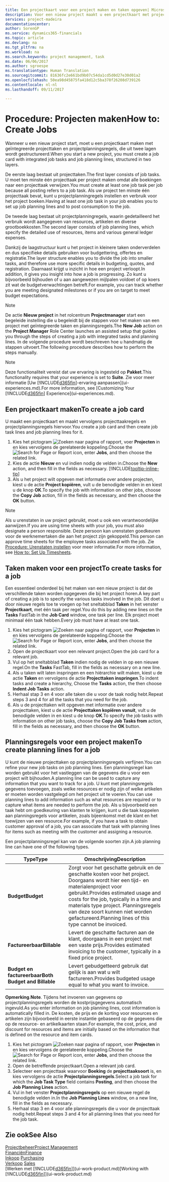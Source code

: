 ```yaml
---
title: Een projectkaart voor een project maken en taken opgeven| Microsoft Docs'
description: Voor een nieuw project maakt u een projectkaart met projecttaken en planningsregels om u te helpen voortgang en budgetten te beheren.
services: project-madeira
documentationcenter: 
author: SorenGP
ms.service: dynamics365-financials
ms.topic: article
ms.devlang: na
ms.tgt_pltfrm: na
ms.workload: na
ms.search.keywords: project management, task
ms.date: 06/06/2017
ms.author: sgroespe
ms.translationtype: Human Translation
ms.sourcegitcommit: 81636fc2e661bd9b07c54da1cd5d0d27e30d01a2
ms.openlocfilehash: 50ea98d45875fa418d12c5ba378f26208d739126
ms.contentlocale: nl-nl
ms.lasthandoff: 09/11/2017

---
```

# <a name="how-to-create-jobs"></a><span data-ttu-id="54646-103">Procedure: Projecten maken</span><span class="sxs-lookup"><span data-stu-id="54646-103">How to: Create Jobs</span></span>
<span data-ttu-id="54646-104">Wanneer u een nieuw project start, moet u een projectkaart maken met geïntegreerde projecttaken en projectplanningsregels, die uit twee lagen wordt gestructureerd.</span><span class="sxs-lookup"><span data-stu-id="54646-104">When you start a new project, you must create a job card with integrated job tasks and job planning lines, structured in two layers.</span></span>  

<span data-ttu-id="54646-105">De eerste laag bestaat uit projecttaken.</span><span class="sxs-lookup"><span data-stu-id="54646-105">The first layer consists of job tasks.</span></span> <span data-ttu-id="54646-106">U moet ten minste één projecttaak per project maken omdat alle boekingen naar een projecttaak verwijzen.</span><span class="sxs-lookup"><span data-stu-id="54646-106">You must create at least one job task per job because all posting refers to a job task.</span></span> <span data-ttu-id="54646-107">Als uw project ten minste één projecttaak bevat, kunt u projectplanningregels instellen en verbruik voor het project boeken.</span><span class="sxs-lookup"><span data-stu-id="54646-107">Having at least one job task in your job enables you to set up job planning lines and to post consumption to the job.</span></span>

<span data-ttu-id="54646-108">De tweede laag bestaat uit projectplanningregels, waarin gedetailleerd het verbruik wordt aangegeven van resources, artikelen en diverse grootboekkosten.</span><span class="sxs-lookup"><span data-stu-id="54646-108">The second layer consists of job planning lines, which specify the detailed use of resources, items and various general ledger expenses.</span></span>

<span data-ttu-id="54646-109">Dankzij de laagstructuur kunt u het project in kleinere taken onderverdelen en dus specifieke details gebruiken voor budgettering, offertes en registratie.</span><span class="sxs-lookup"><span data-stu-id="54646-109">The layer structure enables you to divide the job into smaller tasks, and therefore use more specific details in budgeting, quotes, and registration.</span></span> <span data-ttu-id="54646-110">Daarnaast krijgt u inzicht in hoe een project verloopt.</span><span class="sxs-lookup"><span data-stu-id="54646-110">In addition, it gives you insight into how a job is progressing.</span></span> <span data-ttu-id="54646-111">Zo kunt u bijvoorbeeld bijhouden of u aan aangewezen mijlpalen voldoet of op koers zit wat de budgetverwachtingen betreft.</span><span class="sxs-lookup"><span data-stu-id="54646-111">For example, you can track whether you are meeting designated milestones or if you are on target to meet budget expectations.</span></span>

> [!NOTE]  
>   <span data-ttu-id="54646-112">De actie **Nieuw project** in het rolcentrum **Projectmanager** start een begeleide instelling die u begeleidt bij de stappen voor het maken van een project met geïntegreerde taken en planningsregels.</span><span class="sxs-lookup"><span data-stu-id="54646-112">The **New Job** action on the **Project Manager** Role Center launches an assisted setup that guides you through the steps of creating a job with integrated tasks and planning lines.</span></span> <span data-ttu-id="54646-113">In de volgende procedure wordt beschreven hoe u handmatig de stappen uitvoert.</span><span class="sxs-lookup"><span data-stu-id="54646-113">The following procedure describes how to perform the steps manually.</span></span>

> [!NOTE]  
>   <span data-ttu-id="54646-114">Deze functionaliteit vereist dat uw ervaring is ingesteld op **Pakket**.</span><span class="sxs-lookup"><span data-stu-id="54646-114">This functionality requires that your experience is set to **Suite**.</span></span> <span data-ttu-id="54646-115">Zie voor meer informatie [Uw [!INCLUDE[d365fin](includes/d365fin_md.md)]-ervaring aanpassen](ui-experiences.md).</span><span class="sxs-lookup"><span data-stu-id="54646-115">For more information, see [Customizing Your [!INCLUDE[d365fin](includes/d365fin_md.md)] Experience](ui-experiences.md).</span></span>

## <a name="to-create-a-job-card"></a><span data-ttu-id="54646-116">Een projectkaart maken</span><span class="sxs-lookup"><span data-stu-id="54646-116">To create a job card</span></span>
<span data-ttu-id="54646-117">U maakt een projectkaart en maakt vervolgens projecttaakregels en projectplanningsregels hiervoor.</span><span class="sxs-lookup"><span data-stu-id="54646-117">You create a job card and then create job task lines and job planning lines for it.</span></span>

1. <span data-ttu-id="54646-118">Kies het pictogram ![Zoeken naar pagina of rapport](media/ui-search/search_small.png "pictogram Zoeken naar pagina of rapport"), voer **Projecten** in en kies vervolgens de gerelateerde koppeling.</span><span class="sxs-lookup"><span data-stu-id="54646-118">Choose the ![Search for Page or Report](media/ui-search/search_small.png "Search for Page or Report icon") icon, enter **Jobs**, and then choose the related link.</span></span>  
2. <span data-ttu-id="54646-119">Kies de actie **Nieuw** en vul indien nodig de velden in.</span><span class="sxs-lookup"><span data-stu-id="54646-119">Choose the **New** action, and then fill in the fields as necessary.</span></span> [!INCLUDE[tooltip-inline-tip](includes/tooltip-inline-tip_md.md)]
3. <span data-ttu-id="54646-120">Als u het project wilt opgeven met informatie over andere projecten, kiest u de actie **Project kopiëren**, vult u de benodigde velden in en kiest u de knop **OK**.</span><span class="sxs-lookup"><span data-stu-id="54646-120">To specify the job with information on other jobs, choose the **Copy Job** action, fill in the fields as necessary, and then choose the **OK** button.</span></span>

> [!NOTE]  
>   <span data-ttu-id="54646-121">Als u urenstaten in uw project gebruikt, moet u ook een verantwoordelijke aanwijzen.</span><span class="sxs-lookup"><span data-stu-id="54646-121">If you are using time sheets with your job, you must also designate a person responsible.</span></span> <span data-ttu-id="54646-122">Deze persoon kan urenstaten goedkeuren voor de werknemertaken die aan het project zijn gekoppeld.</span><span class="sxs-lookup"><span data-stu-id="54646-122">This person can approve time sheets for the employee tasks associated with the job.</span></span> <span data-ttu-id="54646-123">Zie [Procedure: Urenstaten instellen](projects-how-setup-time-sheets.md) voor meer informatie.</span><span class="sxs-lookup"><span data-stu-id="54646-123">For more information, see [How to: Set Up Timesheets](projects-how-setup-time-sheets.md).</span></span>

## <a name="to-create-tasks-for-a-job"></a><span data-ttu-id="54646-124">Taken maken voor een project</span><span class="sxs-lookup"><span data-stu-id="54646-124">To create tasks for a job</span></span>
<span data-ttu-id="54646-125">Een essentieel onderdeel bij het maken van een nieuw project is dat de verschillende taken worden opgegeven die bij het project horen.</span><span class="sxs-lookup"><span data-stu-id="54646-125">A key part of creating a job is to specify the various tasks involved in the job.</span></span> <span data-ttu-id="54646-126">Dit doet u door nieuwe regels toe te voegen op het sneltabblad **Taken** in het venster **Projectkaart**, met één taak per regel.</span><span class="sxs-lookup"><span data-stu-id="54646-126">You do this by adding new lines on the **Tasks** FastTab in the **Job Card** window, one task per line.</span></span> <span data-ttu-id="54646-127">Elk project moet minimaal één taak hebben.</span><span class="sxs-lookup"><span data-stu-id="54646-127">Every job must have at least one task.</span></span>

1. <span data-ttu-id="54646-128">Kies het pictogram ![Zoeken naar pagina of rapport](media/ui-search/search_small.png "pictogram Zoeken naar pagina of rapport"), voer **Projecten** in en kies vervolgens de gerelateerde koppeling.</span><span class="sxs-lookup"><span data-stu-id="54646-128">Choose the ![Search for Page or Report](media/ui-search/search_small.png "Search for Page or Report icon") icon, enter **Jobs**, and then choose the related link.</span></span>
2. <span data-ttu-id="54646-129">Open de projectkaart voor een relevant project.</span><span class="sxs-lookup"><span data-stu-id="54646-129">Open the job card for a relevant job.</span></span>
3. <span data-ttu-id="54646-130">Vul op het sneltabblad **Taken** indien nodig de velden in op een nieuwe regel.</span><span class="sxs-lookup"><span data-stu-id="54646-130">On the **Tasks** FastTab, fill in the fields as necessary on a new line.</span></span>
4. <span data-ttu-id="54646-131">Als u taken wilt laten inspringen en een hiërarchie wilt maken, kiest u de actie **Taken** en vervolgens de actie **Projecttaken inspringen**.</span><span class="sxs-lookup"><span data-stu-id="54646-131">To indent tasks and create a hierarchy, Choose the **Tasks** action, the then choose **Indent Job Tasks** action.</span></span>
5. <span data-ttu-id="54646-132">Herhaal stap 3 en 4 voor alle taken die u voor de taak nodig hebt.</span><span class="sxs-lookup"><span data-stu-id="54646-132">Repeat steps 3 and 4 for all the tasks that you need for the job.</span></span>
6. <span data-ttu-id="54646-133">Als u de projecttaken wilt opgeven met informatie over andere projecttaken, kiest u de actie **Projecttaken kopiëren vanuit**, vult u de benodigde velden in en kiest u de knop **OK**.</span><span class="sxs-lookup"><span data-stu-id="54646-133">To specify the job tasks with information on other job tasks, choose the **Copy Job Tasks from** action, fill in the fields as necessary, and then choose the **OK** button.</span></span>

## <a name="to-create-planning-lines-for-a-job"></a><span data-ttu-id="54646-134">Planningsregels voor een project maken</span><span class="sxs-lookup"><span data-stu-id="54646-134">To create planning lines for a job</span></span>
<span data-ttu-id="54646-135">U kunt de nieuwe projecttaken op projectplanningsregels verfijnen.</span><span class="sxs-lookup"><span data-stu-id="54646-135">You can refine your new job tasks on job planning lines.</span></span> <span data-ttu-id="54646-136">Een planningsregel kan worden gebruikt voor het vastleggen van de gegevens die u voor een project wilt bijhouden.</span><span class="sxs-lookup"><span data-stu-id="54646-136">A planning line can be used to capture any information that you want to track for a job.</span></span> <span data-ttu-id="54646-137">U kunt met planningsregels gegevens toevoegen, zoals welke resources er nodig zijn of welke artikelen er moeten worden vastgelegd om het project uit te voeren.</span><span class="sxs-lookup"><span data-stu-id="54646-137">You can use planning lines to add information such as what resources are required or to capture what items are needed to perform the job.</span></span> <span data-ttu-id="54646-138">Als u bijvoorbeeld een taak hebt om goedkeuring van klanten te krijgen, kunt u die taak koppelen aan planningsregels voor artikelen, zoals bijeenkomst met de klant en het toewijzen van een resource.</span><span class="sxs-lookup"><span data-stu-id="54646-138">For example, if you have a task to obtain customer approval of a job, you can associate that task with planning lines for items such as meeting with the customer and assigning a resource.</span></span>  

<span data-ttu-id="54646-139">Een projectplanningsregel kan van de volgende soorten zijn.</span><span class="sxs-lookup"><span data-stu-id="54646-139">A job planning line can have one of the following types.</span></span>  

| <span data-ttu-id="54646-140">Type</span><span class="sxs-lookup"><span data-stu-id="54646-140">Type</span></span> | <span data-ttu-id="54646-141">Omschrijving</span><span class="sxs-lookup"><span data-stu-id="54646-141">Description</span></span> |
| --- | --- |
| <span data-ttu-id="54646-142">**Budget**</span><span class="sxs-lookup"><span data-stu-id="54646-142">**Budget**</span></span> |<span data-ttu-id="54646-143">Zorgt voor het geschatte gebruik en de geschatte kosten voor het project. Doorgaans wordt hier een tijd- en materialenproject voor gebruikt.</span><span class="sxs-lookup"><span data-stu-id="54646-143">Provides estimated usage and costs for the job, typically in a time and materials type project.</span></span> <span data-ttu-id="54646-144">Planningsregels van deze soort kunnen niet worden gefactureerd.</span><span class="sxs-lookup"><span data-stu-id="54646-144">Planning lines of this type cannot be invoiced.</span></span> |
| <span data-ttu-id="54646-145">**Factureerbaar**</span><span class="sxs-lookup"><span data-stu-id="54646-145">**Billable**</span></span> |<span data-ttu-id="54646-146">Levert de geschatte facturen aan de klant, doorgaans in een project met een vaste prijs.</span><span class="sxs-lookup"><span data-stu-id="54646-146">Provides estimated invoicing to the customer, typically in a fixed price project.</span></span> |
| <span data-ttu-id="54646-147">**Budget en factureerbaar**</span><span class="sxs-lookup"><span data-stu-id="54646-147">**Both Budget and Billable**</span></span> |<span data-ttu-id="54646-148">Levert gebudgetteerd gebruik dat gelijk is aan wat u wilt factureren.</span><span class="sxs-lookup"><span data-stu-id="54646-148">Provides budgeted usage equal to what you want to invoice.</span></span> |

<span data-ttu-id="54646-149">**Opmerking**.</span><span class="sxs-lookup"><span data-stu-id="54646-149">**Note**.</span></span> <span data-ttu-id="54646-150">Tijdens het invoeren van gegevens op projectplanningsregels worden de kostprijsgegevens automatisch ingevuld.</span><span class="sxs-lookup"><span data-stu-id="54646-150">As you enter information on job planning lines, cost information is automatically filled in.</span></span> <span data-ttu-id="54646-151">De kosten, de prijs en de korting voor resources en artikelen zijn bijvoorbeeld in eerste instantie gebaseerd op de gegevens die op de resource- en artikelkaarten staan.</span><span class="sxs-lookup"><span data-stu-id="54646-151">For example, the cost, price, and discount for resources and items are initially based on the information that is defined on the resource and item cards.</span></span>

1. <span data-ttu-id="54646-152">Kies het pictogram ![Zoeken naar pagina of rapport](media/ui-search/search_small.png "pictogram Zoeken naar pagina of rapport"), voer **Projecten** in en kies vervolgens de gerelateerde koppeling.</span><span class="sxs-lookup"><span data-stu-id="54646-152">Choose the ![Search for Page or Report](media/ui-search/search_small.png "Search for Page or Report icon") icon, enter **Jobs**, and then choose the related link.</span></span>
2. <span data-ttu-id="54646-153">Open de betreffende projectkaart.</span><span class="sxs-lookup"><span data-stu-id="54646-153">Open a relevant job card.</span></span>
3. <span data-ttu-id="54646-154">Selecteer een projecttaak waarvoor **Boeking** de **projecttaaksoort** is, en kies vervolgens de actie **Projectplanningsregels**.</span><span class="sxs-lookup"><span data-stu-id="54646-154">Select a job task for which the **Job Task Type** field contains **Posting**, and then choose the **Job Planning Lines** action.</span></span>  
4. <span data-ttu-id="54646-155">Vul in het venster **Projectplanningsregels** op een nieuwe regel de benodigde velden in.</span><span class="sxs-lookup"><span data-stu-id="54646-155">In the **Job Planning Lines** window, on a new line, fill in the fields as necessary.</span></span>
5. <span data-ttu-id="54646-156">Herhaal stap 3 en 4 voor alle planningsregels die u voor de projecttaak nodig hebt.</span><span class="sxs-lookup"><span data-stu-id="54646-156">Repeat steps 3 and 4 for all planning lines that you need for the job task.</span></span>

## <a name="see-also"></a><span data-ttu-id="54646-157">Zie ook</span><span class="sxs-lookup"><span data-stu-id="54646-157">See Also</span></span>
[<span data-ttu-id="54646-158">Projectbeheer</span><span class="sxs-lookup"><span data-stu-id="54646-158">Project Management</span></span>](projects-manage-projects.md)  
[<span data-ttu-id="54646-159">Financiën</span><span class="sxs-lookup"><span data-stu-id="54646-159">Finance</span></span>](finance.md)  
<span data-ttu-id="54646-160">[Inkoop](purchasing-manage-purchasing.md)       </span><span class="sxs-lookup"><span data-stu-id="54646-160">[Purchasing](purchasing-manage-purchasing.md)       </span></span>  
<span data-ttu-id="54646-161">[Verkoop](sales-manage-sales.md)    </span><span class="sxs-lookup"><span data-stu-id="54646-161">[Sales](sales-manage-sales.md)    </span></span>  
<span data-ttu-id="54646-162">[Werken met [!INCLUDE[d365fin](includes/d365fin_md.md)]](ui-work-product.md)</span><span class="sxs-lookup"><span data-stu-id="54646-162">[Working with [!INCLUDE[d365fin](includes/d365fin_md.md)]](ui-work-product.md)</span></span>  

